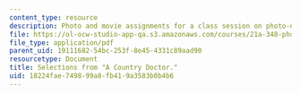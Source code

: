 ```yaml
---
content_type: resource
description: Photo and movie assignments for a class session on photo-essays and photo-ethnography.
file: https://ol-ocw-studio-app-qa.s3.amazonaws.com/courses/21a-348-photography-and-truth-spring-2008/18224fae749899a8fb419a3583b0b4b6_MIT21A_348S08_doctor.pdf
file_type: application/pdf
parent_uid: 19111682-54bc-253f-8e45-4331c89aad90
resourcetype: Document
title: Selections from "A Country Doctor."
uid: 18224fae-7498-99a8-fb41-9a3583b0b4b6
---
```


